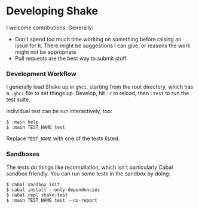 # Developing Shake

I welcome contributions. Generally:

* Don't spend too much time working on something before raising an issue for it. There might be suggestions I can give, or reasons the work might not be appropriate.
* Pull requests are the best way to submit stuff.

### Development Workflow

I generally load Shake up in `ghci`, starting from the root directory, which has a `.ghci` file to set things up. Develop, hit `:r` to reload, then `:test` to run the test suite.

Individual test can be run interactively, too:

    $ :main help
    $ :main TEST_NAME test

Replace `TEST_NAME` with one of the tests listed.

### Sandboxes

The tests do things like recompilation, which isn't particularly Cabal sandbox friendly. You can run some tests in the sandbox by doing:

    $ cabal sandbox init
    $ cabal install --only-dependencies
    $ cabal repl shake-test
    $ :main TEST_NAME test --no-report
